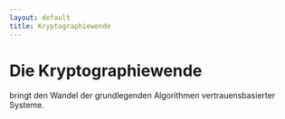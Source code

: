 ```yaml
---
layout: default
title: Kryptographiewende
---
```

# Die Kryptographiewende

bringt den Wandel der grundlegenden Algorithmen vertrauensbasierter Systeme.
